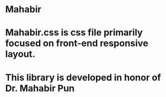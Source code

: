 # Mahabir
# Mahabir.css is css file primarily focused on front-end responsive layout.
# This library is developed in honor of Dr. Mahabir Pun
